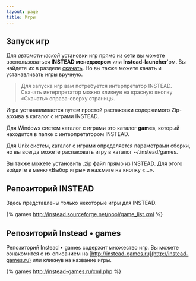```yaml
---
layout: page
title: Игры
---
```

## Запуск игр

Для *автоматической* установки игр прямо из сети вы можете воспользоваться **INSTEAD менеджером**
или **Instead-launcher**'ом. Вы найдете их в разделе [скачать](http://instead.syscall.ru/ru/download).
Но вы также можете качать и устанавливать игры вручную.

> Для запуска игр вам потребуется интерпретатор INSTEAD. Скачать интерпретатор можно кликнув на красную 
> кнопку «Скачать» справа-сверху страницы.

Игра устанавливается путем простой распаковки содержимого Zip-архива в каталог с играми INSTEAD.

Для Windows систем каталог с играми это каталог **games**, который находится в папке с интерпретатором INSTEAD.

Для Unix систем, каталог с играми определяется параметрами сборки, но вы всегда можете распаковать игру 
в каталог ~/.instead/games.

Вы также можете установить .zip файл прямо из INSTEAD. Для этого войдите в меню «Выбор игры» 
и нажмите на кнопку «…».

## Репозиторий INSTEAD

Здесь представлены только некоторые игры для INSTEAD.

{% games http://instead.sourceforge.net/pool/game_list.xml %}

## Репозиторий Instead • games

Репозиторий Instead • games содержит множество игр. Вы можете ознакомится
с их описанием на [http://instead-games.ru](http://instead-games.ru) или кликнув на
название игры.

{% games http://instead-games.ru/xml.php %}
